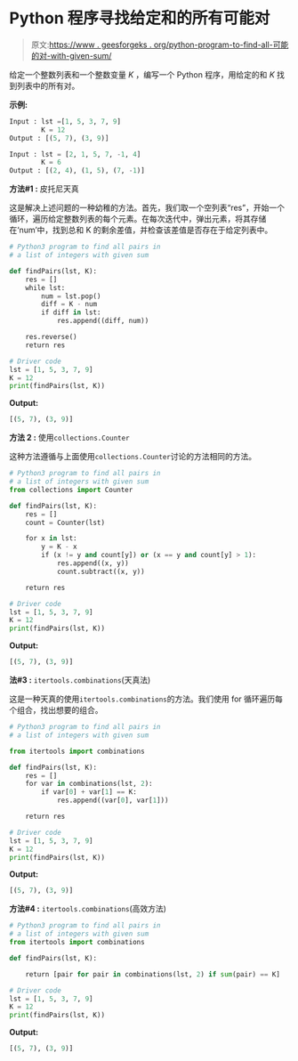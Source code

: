 # Python 程序寻找给定和的所有可能对

> 原文:[https://www . geesforgeks . org/python-program-to-find-all-可能的对-with-given-sum/](https://www.geeksforgeeks.org/python-program-to-find-all-possible-pairs-with-given-sum/)

给定一个整数列表和一个整数变量 *K* ，编写一个 Python 程序，用给定的和 *K* 找到列表中的所有对。

**示例:**

```py
Input : lst =[1, 5, 3, 7, 9]
        K = 12
Output : [(5, 7), (3, 9)]

Input : lst = [2, 1, 5, 7, -1, 4]
        K = 6
Output : [(2, 4), (1, 5), (7, -1)]

```

**方法#1 :** 皮托尼天真

这是解决上述问题的一种幼稚的方法。首先，我们取一个空列表“res”，开始一个循环，遍历给定整数列表的每个元素。在每次迭代中，弹出元素，将其存储在‘num’中，找到总和 K 的剩余差值，并检查该差值是否存在于给定列表中。

```py
# Python3 program to find all pairs in 
# a list of integers with given sum 

def findPairs(lst, K): 
    res = []
    while lst:
        num = lst.pop()
        diff = K - num
        if diff in lst:
            res.append((diff, num))

    res.reverse()
    return res

# Driver code
lst = [1, 5, 3, 7, 9]
K = 12
print(findPairs(lst, K))
```

**Output:**

```py
[(5, 7), (3, 9)]

```

**方法 2 :** 使用`collections.Counter`

这种方法遵循与上面使用`collections.Counter`讨论的方法相同的方法。

```py
# Python3 program to find all pairs in 
# a list of integers with given sum 
from collections import Counter

def findPairs(lst, K): 
    res = []
    count = Counter(lst)

    for x in lst:
        y = K - x
        if (x != y and count[y]) or (x == y and count[y] > 1):
            res.append((x, y)) 
            count.subtract((x, y))

    return res

# Driver code
lst = [1, 5, 3, 7, 9]
K = 12
print(findPairs(lst, K))
```

**Output:**

```py
[(5, 7), (3, 9)]

```

**法#3 :** `itertools.combinations`(天真法)

这是一种天真的使用`itertools.combinations`的方法。我们使用 for 循环遍历每个组合，找出想要的组合。

```py
# Python3 program to find all pairs in 
# a list of integers with given sum 

from itertools import combinations

def findPairs(lst, K):   
    res = []
    for var in combinations(lst, 2):
        if var[0] + var[1] == K:
            res.append((var[0], var[1]))

    return res

# Driver code
lst = [1, 5, 3, 7, 9]
K = 12
print(findPairs(lst, K))
```

**Output:**

```py
[(5, 7), (3, 9)]

```

**方法#4 :** `itertools.combinations`(高效方法)

```py
# Python3 program to find all pairs in 
# a list of integers with given sum 
from itertools import combinations

def findPairs(lst, K):

    return [pair for pair in combinations(lst, 2) if sum(pair) == K]

# Driver code
lst = [1, 5, 3, 7, 9]
K = 12
print(findPairs(lst, K))
```

**Output:**

```py
[(5, 7), (3, 9)]

```